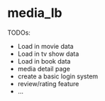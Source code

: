 # media_lb
TODOs:
- Load in movie data
- Load in tv show data
- Load in book data
- media detail page
- create a basic login system
- review/rating feature
- ...
